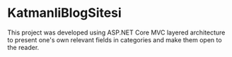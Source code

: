 # KatmanliBlogSitesi

This project was developed using ASP.NET Core MVC layered architecture to present one's own relevant fields in categories and make them open to the reader.
